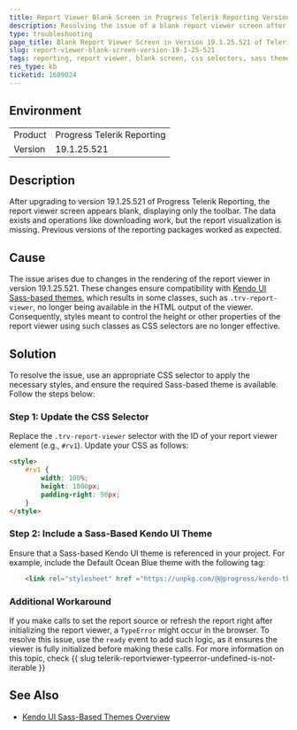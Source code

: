 ```yaml
---
title: Report Viewer Blank Screen in Progress Telerik Reporting Version 19.1.25.521  
description: Resolving the issue of a blank report viewer screen after updating to version 19.1.25.521 in Progress Telerik Reporting.  
type: troubleshooting  
page_title: Blank Report Viewer Screen in Version 19.1.25.521 of Telerik Reporting  
slug: report-viewer-blank-screen-version-19-1-25-521  
tags: reporting, report viewer, blank screen, css selectors, sass themes  
res_type: kb  
ticketid: 1689024
---
```


## Environment
<table>
<tbody>
<tr>
<td>Product</td>
<td>Progress Telerik Reporting</td>
</tr>
<tr>
<td>Version</td>
<td>19.1.25.521</td>
</tr>
</tbody>
</table>

## Description

After upgrading to version 19.1.25.521 of Progress Telerik Reporting, the report viewer screen appears blank, displaying only the toolbar. The data exists and operations like downloading work, but the report visualization is missing. Previous versions of the reporting packages worked as expected.

## Cause

The issue arises due to changes in the rendering of the report viewer in version 19.1.25.521. These changes ensure compatibility with [Kendo UI Sass-based themes](https://www.telerik.com/kendo-jquery-ui/documentation/styles-and-layout/sass-themes/overview), which results in some classes, such as `.trv-report-viewer`, no longer being available in the HTML output of the viewer. Consequently, styles meant to control the height or other properties of the report viewer using such classes as CSS selectors are no longer effective.

## Solution

To resolve the issue, use an appropriate CSS selector to apply the necessary styles, and ensure the required Sass-based theme is available. Follow the steps below:

### Step 1: Update the CSS Selector

Replace the `.trv-report-viewer` selector with the ID of your report viewer element (e.g., `#rv1`). Update your CSS as follows:

````html
<style>
    #rv1 {
        width: 100%;
        height: 1000px;
        padding-right: 50px;
    }
</style>
````

### Step 2: Include a Sass-Based Kendo UI Theme

Ensure that a Sass-based Kendo UI theme is referenced in your project. For example, include the Default Ocean Blue theme with the following tag:

````html
    <link rel="stylesheet" href ="https://unpkg.com/@@progress/kendo-theme-default@10.2.0/dist/default-ocean-blue.css"/>
````

### Additional Workaround

If you make calls to set the report source or refresh the report right after initializing the report viewer, a `TypeError` might occur in the browser. To resolve this issue, use the `ready` event to add such logic, as it ensures the viewer is fully initialized before making these calls. For more information on this topic, check {{ slug telerik-reportviewer-typeerror-undefined-is-not-iterable }}

## See Also

- [Kendo UI Sass-Based Themes Overview](https://www.telerik.com/kendo-jquery-ui/documentation/styles-and-layout/sass-themes/overview)
